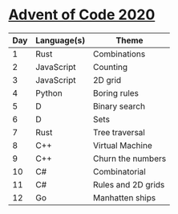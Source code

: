 # [Advent of Code 2020](https://adventofcode.com/2020)

| Day | Language(s) | Theme |
|-----|-------------|-------|
|   1 | Rust        | Combinations |
|   2 | JavaScript  | Counting |
|   3 | JavaScript  | 2D grid |
|   4 | Python      | Boring rules |
|   5 | D           | Binary search |
|   6 | D           | Sets |
|   7 | Rust        | Tree traversal |
|   8 | C++         | Virtual Machine |
|   9 | C++         | Churn the numbers |
|  10 | C#          | Combinatorial |
|  11 | C#          | Rules and 2D grids |
|  12 | Go          | Manhatten ships |
 